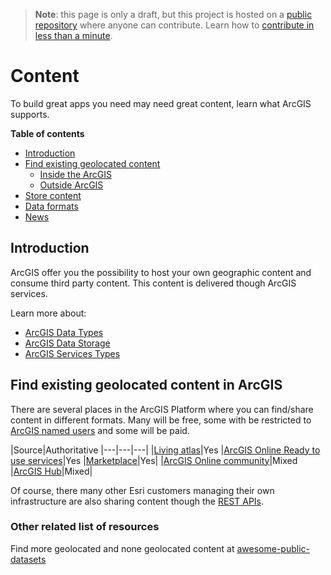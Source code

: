 > **Note**: this page is only a draft, but this project is hosted on a [public repository](https://github.com/hhkaos/awesome-arcgis) where anyone can contribute. Learn how to [contribute in less than a minute](https://github.com/hhkaos/awesome-arcgis/blob/master/CONTRIBUTING.md#contributions).

# Content
To build great apps you need may need great content, learn what ArcGIS supports.

<!-- START doctoc generated TOC please keep comment here to allow auto update -->
<!-- DON'T EDIT THIS SECTION, INSTEAD RE-RUN doctoc TO UPDATE -->
**Table of contents**

- [Introduction](#introduction)
- [Find existing geolocated content](#find-existing-geolocated-content)
  - [Inside the ArcGIS](#inside-the-arcgis)
  - [Outside ArcGIS](#outside-arcgis)
- [Store content](#store-content)
- [Data formats](#data-formats)
- [News](#news)

<!-- END doctoc generated TOC please keep comment here to allow auto update -->

## Introduction

ArcGIS offer you the possibility to host your own geographic content and consume third party content. This content is delivered though ArcGIS services.

Learn more about:

* [ArcGIS Data Types](data-types/README.md)
* [ArcGIS Data Storage](data-storage/README.md)
* [ArcGIS Services Types](service-types/README.md)

## Find existing geolocated content in ArcGIS

There are several places in the ArcGIS Platform where you can find/share content in different formats. Many will be free, some with be restricted to [ArcGIS named users](../name-users/README.md) and some will be paid.

|Source|Authoritative
|---|---|---|
|[Living atlas](../products/arcgis-online/content/living-atlas/README.md)|Yes
|[ArcGIS Online Ready to use services](../products/arcgis-online/rest-apis/ready-to-use-services/README.md)|Yes
|[Marketplace](../products/marketplace/README.md)|Yes|
|[ArcGIS Online community](https://github.com/esri-es/arcgis-developer-tips-and-tricks/tree/master/arcgis-online#tips-and-tricks-arcgis-online)|Mixed
|[ArcGIS Hub](../products/arcgis-hub/README.md)|Mixed|

Of course, there many other Esri customers managing their own infrastructure are also sharing content though the [REST APIs](../../esri/open-vision/open-specifications/arcgis-rest-api/README.md).


### Other related list of resources

Find more geolocated and none geolocated content at [awesome-public-datasets](https://github.com/caesar0301/awesome-public-datasets)
